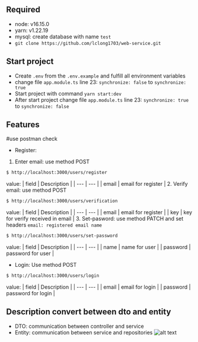 ## Required

- node: v16.15.0
- yarn: v1.22.19
- mysql: create database with name `test`
- `git clone https://github.com/lclong1703/web-service.git`

## Start project

- Create `.env` from the `.env.example` and fulfill all environment variables
- change file `app.module.ts` line 23: `synchronize: false` to `synchronize: true`
- Start project with command `yarn start:dev`
- After start project change file `app.module.ts` line 23: `synchronize: true` to `synchronize: false`

## Features

#use postman check

- Register:

1. Enter email: use method POST

```bash
$ http://localhost:3000/users/register
```

value:
| field | Description |
| --- | --- |
| email | email for register | 2. Verify email: use method POST

```bash
$ http://localhost:3000/users/verification
```

value:
| field | Description |
| --- | --- |
| email | email for register |
| key | key for verify received in email | 3. Set-pasword: use method PATCH and set headers `email: registered email name`

```bash
$ http://localhost:3000/users/set-password
```

value:
| field | Description |
| --- | --- |
| name | name for user |
| password | password for user |

- Login: Use method POST

```bash
$ http://localhost:3000/users/login
```

value:
| field | Description |
| --- | --- |
| email | email for login |
| password | password for login |

## Description convert between dto and entity

- DTO: communication between controller and service
- Entity: communication between service and repositories
  ![alt text](https://i.imgur.com/LXGEXh3.png)
